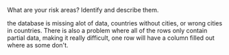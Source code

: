 What are your risk areas? Identify and describe them.

the database is missing alot of data, countries without cities, or wrong cities in countries. There is also a problem where all of the rows only contain partial data, making it really difficult, one row will have a column filled out where as some don't.

